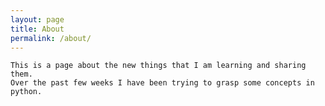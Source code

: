```yaml
---
layout: page
title: About
permalink: /about/
---
```


	This is a page about the new things that I am learning and sharing them.
	Over the past few weeks I have been trying to grasp some concepts in python. 